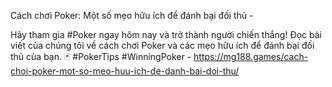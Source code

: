 Cách chơi Poker: Một số mẹo hữu ích để đánh bại đối thủ - 

Hãy tham gia #Poker ngay hôm nay và trở thành người chiến thắng! Đọc bài viết của chúng tôi về cách chơi Poker và các mẹo hữu ích để đánh bại đối thủ của bạn. 🃏 #PokerTips #WinningPoker - https://mg188.games/cach-choi-poker-mot-so-meo-huu-ich-de-danh-bai-doi-thu/
